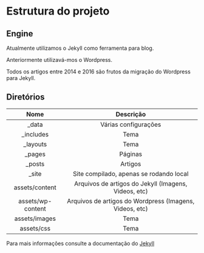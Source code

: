 # Estrutura do projeto

## Engine

Atualmente utilizamos o Jekyll como ferramenta para blog.

Anteriormente utilizavá-mos o Wordpress.

Todos os artigos entre 2014 e 2016 são frutos da migração do Wordpress para Jekyll.

## Diretórios

| Nome | Descrição |
|:----:|:---------:|
| _data             | Várias configurações |
| _includes         | Tema |
| _layouts          | Tema |
| _pages            | Páginas |
| _posts            | Artigos |
| _site             | Site compilado, apenas se rodando local |
| assets/content    | Arquivos de artigos do Jekyll (Imagens, Videos, etc) |
| assets/wp-content | Arquivos de artigos do Wordpress (Imagens, Videos, etc) |
| assets/images     | Tema |
| assets/css        | Tema |

Para mais informações consulte a documentação do [Jekyll](https://jekyllrb.com/)
